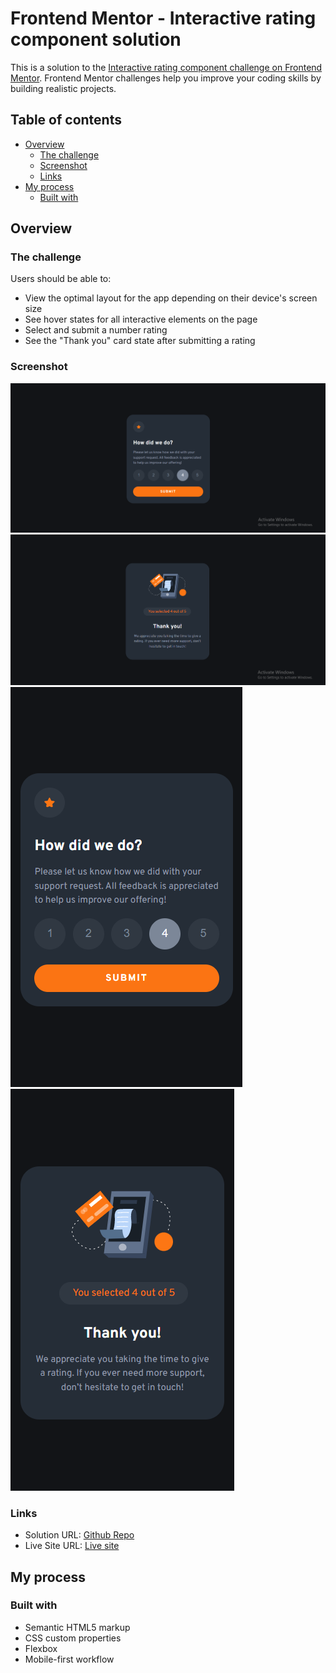 # Frontend Mentor - Interactive rating component solution

This is a solution to the [Interactive rating component challenge on Frontend Mentor](https://www.frontendmentor.io/challenges/interactive-rating-component-koxpeBUmI). Frontend Mentor challenges help you improve your coding skills by building realistic projects.

## Table of contents

- [Overview](#overview)
  - [The challenge](#the-challenge)
  - [Screenshot](#screenshot)
  - [Links](#links)
- [My process](#my-process)
  - [Built with](#built-with)

## Overview

### The challenge

Users should be able to:

- View the optimal layout for the app depending on their device's screen size
- See hover states for all interactive elements on the page
- Select and submit a number rating
- See the "Thank you" card state after submitting a rating

### Screenshot

![Desktop-version](./my-version/Desktop-1.png)
![Desktop-version](./my-version/Desktop-2.png)
![Mobile-version](./my-version/Mobile-1.png)
![Mobile-version](./my-version/Mobile-2.png)

### Links

- Solution URL: [Github Repo](https://github.com/Kr-Upendra/Front-end-mentor-solutions/tree/main/interactive-rating-component-main)
- Live Site URL: [Live site](https://rating-component-local.netlify.app/)

## My process

### Built with

- Semantic HTML5 markup
- CSS custom properties
- Flexbox
- Mobile-first workflow
